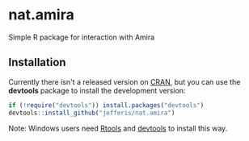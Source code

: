 # nat.amira
Simple R package for interaction with Amira

## Installation
Currently there isn't a released version on [CRAN](http://cran.r-project.org/), 
but you can use the **devtools** package to install the development version:

```r
if (!require("devtools")) install.packages("devtools")
devtools::install_github("jefferis/nat.amira")
```

Note: Windows users need [Rtools](http://www.murdoch-sutherland.com/Rtools/) and [devtools](http://CRAN.R-project.org/package=devtools) to install this way.
